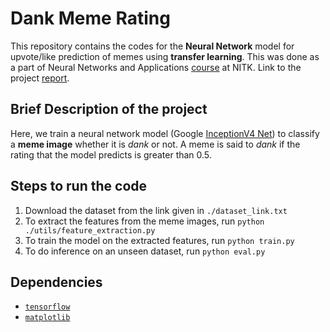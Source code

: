 # Dank Meme Rating
This repository contains the codes for the **Neural Network** model for upvote/like prediction of memes using **transfer learning**. This was done as a part of Neural Networks and Applications [course](https://eee.nitk.ac.in/course/neural-networks-and-applications-ee319) at NITK.
Link to the project [report](https://meghbhalerao.github.io/pdfs/Megh-Bhalerao-Dank-Meme-Rating-Report.pdf). 

## Brief Description of the project
Here, we train a neural network model (Google [InceptionV4 Net](https://research.google/pubs/pub45169/)) to classify a **meme image** whether it is _dank_ or not. A meme is said to _dank_ if the rating that the model predicts is greater than 0.5.
## Steps to run the code
1. Download the dataset from the link given in `./dataset_link.txt`
2. To extract the features from the meme images, run `python ./utils/feature_extraction.py`
3. To train the model on the extracted features, run `python train.py`
4. To do inference on an unseen dataset, run `python eval.py`
## Dependencies
- [`tensorflow`](https://www.tensorflow.org)
- [`matplotlib`](https://matplotlib.org)


